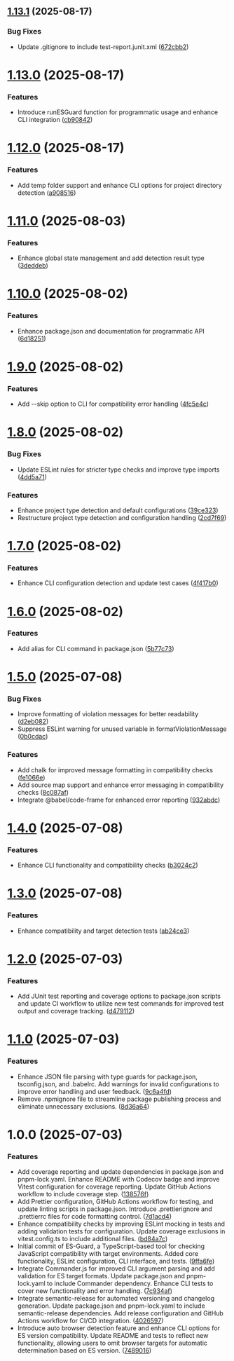 ## [1.13.1](https://github.com/mkayander/es-guard/compare/v1.13.0...v1.13.1) (2025-08-17)


### Bug Fixes

* Update .gitignore to include test-report.junit.xml ([672cbb2](https://github.com/mkayander/es-guard/commit/672cbb22e5775a19e553e89dbb19a21686623d08))

# [1.13.0](https://github.com/mkayander/es-guard/compare/v1.12.0...v1.13.0) (2025-08-17)


### Features

* Introduce runESGuard function for programmatic usage and enhance CLI integration ([cb90842](https://github.com/mkayander/es-guard/commit/cb908421ca5978d7a2655910fa56f043c9ad4eca))

# [1.12.0](https://github.com/mkayander/es-guard/compare/v1.11.0...v1.12.0) (2025-08-17)


### Features

* Add temp folder support and enhance CLI options for project directory detection ([a908516](https://github.com/mkayander/es-guard/commit/a908516cf1933027f68b16114b477f74e5e21c39))

# [1.11.0](https://github.com/mkayander/es-guard/compare/v1.10.0...v1.11.0) (2025-08-03)


### Features

* Enhance global state management and add detection result type ([3deddeb](https://github.com/mkayander/es-guard/commit/3deddebc601efdacc4bfe62d8d7ecd9340245b67))

# [1.10.0](https://github.com/mkayander/es-guard/compare/v1.9.0...v1.10.0) (2025-08-02)


### Features

* Enhance package.json and documentation for programmatic API ([6d18251](https://github.com/mkayander/es-guard/commit/6d182518d798306af19a23ac157394f975687949))

# [1.9.0](https://github.com/mkayander/es-guard/compare/v1.8.0...v1.9.0) (2025-08-02)


### Features

* Add --skip option to CLI for compatibility error handling ([4fc5e4c](https://github.com/mkayander/es-guard/commit/4fc5e4c870f25fc03d89996777bd40002655e96d))

# [1.8.0](https://github.com/mkayander/es-guard/compare/v1.7.0...v1.8.0) (2025-08-02)


### Bug Fixes

* Update ESLint rules for stricter type checks and improve type imports ([4dd5a71](https://github.com/mkayander/es-guard/commit/4dd5a71ba21f7869abba882f4bcff0a15cd2b2b4))


### Features

* Enhance project type detection and default configurations ([39ce323](https://github.com/mkayander/es-guard/commit/39ce323480427aaf1aae8eeee1a79ebb0907e9a9))
* Restructure project type detection and configuration handling ([2cd7f69](https://github.com/mkayander/es-guard/commit/2cd7f69b98109e54bc230e87799ed8b3732051ca))

# [1.7.0](https://github.com/mkayander/es-guard/compare/v1.6.0...v1.7.0) (2025-08-02)


### Features

* Enhance CLI configuration detection and update test cases ([4f417b0](https://github.com/mkayander/es-guard/commit/4f417b045b12776d814db4abcbc024b4e606f7ce))

# [1.6.0](https://github.com/mkayander/es-guard/compare/v1.5.0...v1.6.0) (2025-08-02)


### Features

* Add alias for CLI command in package.json ([5b77c73](https://github.com/mkayander/es-guard/commit/5b77c734a7ee68e8bc0b7f1983f8a4fd7e11ef89))

# [1.5.0](https://github.com/mkayander/es-guard/compare/v1.4.0...v1.5.0) (2025-07-08)


### Bug Fixes

* Improve formatting of violation messages for better readability ([d2eb082](https://github.com/mkayander/es-guard/commit/d2eb08232cddce87feb649b0131422769ab3abcd))
* Suppress ESLint warning for unused variable in formatViolationMessage ([0b0cdac](https://github.com/mkayander/es-guard/commit/0b0cdacab52090ec9aed9df9edd6b4cfea357a80))


### Features

* Add chalk for improved message formatting in compatibility checks ([fe1066e](https://github.com/mkayander/es-guard/commit/fe1066e9872ddf584797aa45268fa78dd5d6bd76))
* Add source map support and enhance error messaging in compatibility checks ([8c087af](https://github.com/mkayander/es-guard/commit/8c087af37172d09dbba50c9b3b201e8886d5d183))
* Integrate @babel/code-frame for enhanced error reporting ([932abdc](https://github.com/mkayander/es-guard/commit/932abdc785093118d8fb431cdbf1e2de07e12b36))

# [1.4.0](https://github.com/mkayander/es-guard/compare/v1.3.0...v1.4.0) (2025-07-08)


### Features

* Enhance CLI functionality and compatibility checks ([b3024c2](https://github.com/mkayander/es-guard/commit/b3024c2f17f0d3a4c94675c0bc86e8fc4b83fe88))

# [1.3.0](https://github.com/mkayander/es-guard/compare/v1.2.0...v1.3.0) (2025-07-08)


### Features

* Enhance compatibility and target detection tests ([ab24ce3](https://github.com/mkayander/es-guard/commit/ab24ce35a309441684bdb33ebf74235b6fd5e9ad))

# [1.2.0](https://github.com/mkayander/es-guard/compare/v1.1.0...v1.2.0) (2025-07-03)


### Features

* Add JUnit test reporting and coverage options to package.json scripts and update CI workflow to utilize new test commands for improved test output and coverage tracking. ([d479112](https://github.com/mkayander/es-guard/commit/d479112243d36b044bfe9bb011bd37e990fd7810))

# [1.1.0](https://github.com/mkayander/es-guard/compare/v1.0.0...v1.1.0) (2025-07-03)


### Features

* Enhance JSON file parsing with type guards for package.json, tsconfig.json, and .babelrc. Add warnings for invalid configurations to improve error handling and user feedback. ([9c6a4fd](https://github.com/mkayander/es-guard/commit/9c6a4fd56f41552fa7b752174d83b5983ecb705a))
* Remove .npmignore file to streamline package publishing process and eliminate unnecessary exclusions. ([8d36a64](https://github.com/mkayander/es-guard/commit/8d36a645816fadd9bbb0c7678d99db28ba44fc06))

# 1.0.0 (2025-07-03)


### Features

* Add coverage reporting and update dependencies in package.json and pnpm-lock.yaml. Enhance README with Codecov badge and improve Vitest configuration for coverage reporting. Update GitHub Actions workflow to include coverage step. ([138576f](https://github.com/mkayander/es-guard/commit/138576f197fd57043f60181e0b5c8db3cd0e51cd))
* Add Prettier configuration, GitHub Actions workflow for testing, and update linting scripts in package.json. Introduce .prettierignore and .prettierrc files for code formatting control. ([7d1acd4](https://github.com/mkayander/es-guard/commit/7d1acd49b428a1c61d399011509212df3ca683e1))
* Enhance compatibility checks by improving ESLint mocking in tests and adding validation tests for configuration. Update coverage exclusions in vitest.config.ts to include additional files. ([bd84a7c](https://github.com/mkayander/es-guard/commit/bd84a7c895db8f5be249b31f5f42670cf3d6d757))
* Initial commit of ES-Guard, a TypeScript-based tool for checking JavaScript compatibility with target environments. Added core functionality, ESLint configuration, CLI interface, and tests. ([9ffa6fe](https://github.com/mkayander/es-guard/commit/9ffa6fe174d7b5fb9a59e6976b710b59ef2829ae))
* Integrate Commander.js for improved CLI argument parsing and add validation for ES target formats. Update package.json and pnpm-lock.yaml to include Commander dependency. Enhance CLI tests to cover new functionality and error handling. ([7c934af](https://github.com/mkayander/es-guard/commit/7c934af2a512873a3ca5f303d0190d949ddae150))
* Integrate semantic-release for automated versioning and changelog generation. Update package.json and pnpm-lock.yaml to include semantic-release dependencies. Add release configuration and GitHub Actions workflow for CI/CD integration. ([4026597](https://github.com/mkayander/es-guard/commit/4026597371b6177f6cf4f7eb18d872f059d6dc1f))
* Introduce auto browser detection feature and enhance CLI options for ES version compatibility. Update README and tests to reflect new functionality, allowing users to omit browser targets for automatic determination based on ES version. ([7489016](https://github.com/mkayander/es-guard/commit/74890161fa9c45f8969f01c74b3b905ddcbe8fae))
